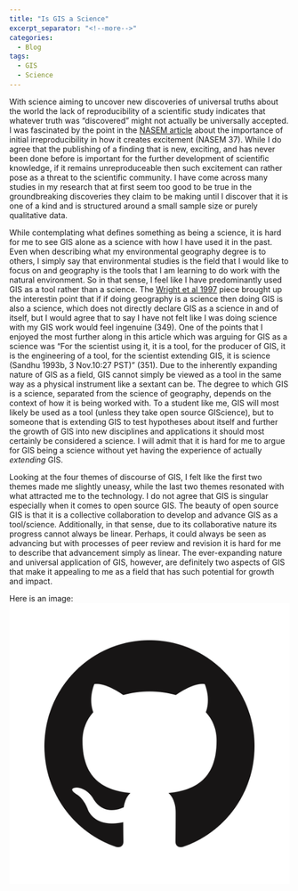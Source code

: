 ```yaml
---
title: "Is GIS a Science"
excerpt_separator: "<!--more-->"
categories:
  - Blog
tags:
  - GIS
  - Science
---
```


With science aiming to uncover new discoveries of universal truths about the world the lack of reproducibility of a scientific study indicates that whatever truth was “discovered” might not actually be universally accepted. I was fascinated by the point in the [NASEM article](https://doi.org/10.17226/25303) about the importance of initial irreproducibility in how it creates excitement (NASEM 37). While I do agree that the publishing of a finding that is new, exciting, and has never been done before is important for the further development of scientific knowledge, if it remains unreproduceable then such excitement can rather pose as a threat to the scientific community. I have come across many studies in my research that at first seem too good to be true in the groundbreaking discoveries they claim to be making until I discover that it is one of a kind and is structured around a small sample size or purely qualitative data. 

While contemplating what defines something as being a science, it is hard for me to see GIS alone as a science with how I have used it in the past. Even when describing what my environmental geography degree is to others, I simply say that environmental studies is the field that I would like to focus on and geography is the tools that I am learning to do work with the natural environment. So in that sense, I feel like I have predominantly used GIS as a tool rather than a science. The [Wright et al 1997](https://doi.org/10.1111/0004-5608.872057) piece brought up the interestin point that if if doing geography is a science then doing GIS is also a science, which does not directly declare GIS as a science in and of itself, but I would agree that to say I have not felt like I was doing science with my GIS work would feel ingenuine (349). One of the points that I enjoyed the most further along in this article which was arguing for GIS as a science was “For the scientist using it, it is a tool, for the producer of GIS, it is the engineering of a tool, for the scientist extending GIS, it is science  (Sandhu  1993b,  3  Nov.10:27 PST)” (351). Due to the inherently expanding nature of GIS as a field, GIS cannot simply be viewed as a tool in the same way as a physical instrument like a sextant can be. The degree to which GIS is a science, separated from the science of geography, depends on the context of how it is being worked with. To a student like me, GIS will most likely be used as a tool (unless they take open source GIScience), but to someone that is extending GIS to test hypotheses about itself and further the growth of GIS into new disciplines and applications it should most certainly be considered a science. I will admit that it is hard for me to argue for GIS being a science without yet having the experience of actually *extending* GIS. 

Looking at the four themes of discourse of GIS, I felt like the first two themes made me slightly uneasy, while the last two themes resonated with what attracted me to the technology. I do not agree that GIS is singular especially when it comes to open source GIS. The beauty of open source GIS is that it is a collective collaboration to develop and advance GIS as a tool/science. Additionally, in that sense, due to its collaborative nature its progress cannot always be linear. Perhaps, it could always be seen as advancing but with processes of peer review and revision it is hard for me to describe that advancement simply as linear. The ever-expanding nature and universal application of GIS, however, are definitely two aspects of GIS that make it appealing to me as a field that has such potential for growth and impact. 

Here is an image: ![Github logo](/assets/images/GitHub-Mark.png)